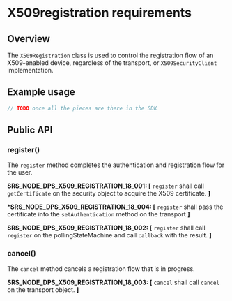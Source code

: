 # X509registration requirements

## Overview

The `X509Registration` class is used to control the registration flow of an X509-enabled device, regardless of the transport, or `X509SecurityClient` implementation.

## Example usage

```js
// TODO once all the pieces are there in the SDK

```

## Public API

### register()

The `register` method completes the authentication and registration flow for the user.

**SRS_NODE_DPS_X509_REGISTRATION_18_001: [** `register` shall call `getCertificate` on the security object to acquire the X509 certificate. **]**

***SRS_NODE_DPS_X509_REGISTRATION_18_004: [** `register` shall pass the certificate into the `setAuthentication` method on the transport **]**

**SRS_NODE_DPS_X509_REGISTRATION_18_002: [** `register` shall call `register` on the pollingStateMachine and call `callback` with the result. **]**

### cancel()

The `cancel` method cancels a registration flow that is in progress.

**SRS_NODE_DPS_X509_REGISTRATION_18_003: [** `cancel` shall call `cancel` on the transport object. **]**